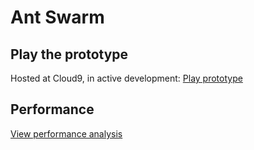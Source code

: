 Ant Swarm
==================================================

Play the prototype
--------------------------------------

Hosted at Cloud9, in active development:
[Play prototype](https://c9.io/humtron/ants/workspace/index.htm)

Performance
--------------------------------------

[View performance analysis](/Humtron/Ants/blob/master/Performance.md)

